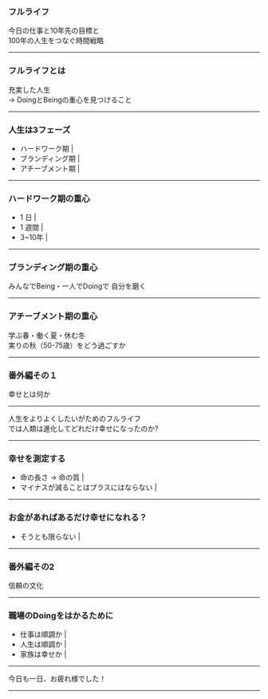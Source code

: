 ### フルライフ

今日の仕事と10年先の目標と  
100年の人生をつなぐ時間戦略

---

### フルライフとは

充実した人生  
-> DoingとBeingの重心を見つけること

---

### 人生は3フェーズ

- ハードワーク期 |
- ブランディング期 |
- アチーブメント期 |

---

### ハードワーク期の重心

- 1 日 |
- 1 週間 |
- 3~10年 |

---

### ブランディング期の重心

みんなでBeing・一人でDoingで
自分を磨く

---

### アチーブメント期の重心

学ぶ春・働く夏・休む冬  
実りの秋（50-75歳）をどう過ごすか

--- 

### 番外編その１

幸せとは何か

---

人生をよりよくしたいがためのフルライフ  
では人類は進化してどれだけ幸せになったのか?

--- 

### 幸せを測定する

- 命の長さ -> 命の質 |
- マイナスが減ることはプラスにはならない |

--- 

### お金があればあるだけ幸せになれる？

- そうとも限らない |

--- 

### 番外編その2

信頼の文化

---

### 職場のDoingをはかるために

- 仕事は順調か |
- 人生は順調か |
- 家族は幸せか |

---

今日も一日、お疲れ様でした！

---
